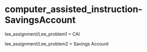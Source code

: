 # computer_assisted_instruction-SavingsAccount

lee_assignment/Lee_problem1 = CAI

lee_assignment/Lee_problem2 = Savings Account
